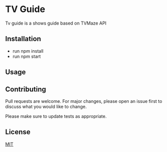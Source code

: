 # TV Guide

Tv guide is a shows guide based on TVMaze API

## Installation
* run npm install
* run npm start

## Usage


## Contributing
Pull requests are welcome. For major changes, please open an issue first to discuss what you would like to change.

Please make sure to update tests as appropriate.

## License
[MIT](https://choosealicense.com/licenses/mit/)